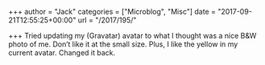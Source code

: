 +++
author = "Jack"
categories = ["Microblog", "Misc"]
date = "2017-09-21T12:55:25+00:00"
url = "/2017/195/"

+++
Tried updating my (Gravatar) avatar to what I thought was a nice B&W photo of me. Don&#8217;t like it at the small size. Plus, I like the yellow in my current avatar. Changed it back.